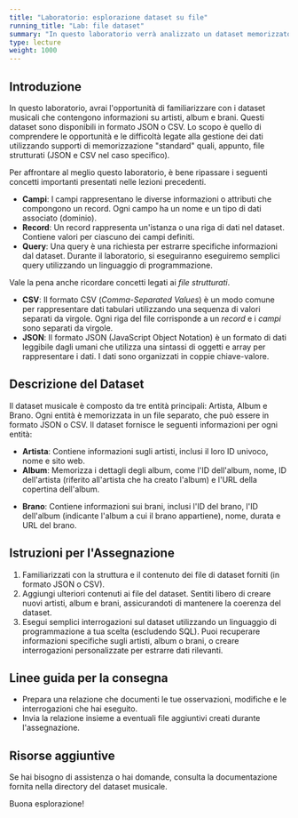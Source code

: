 ```yaml
---
title: "Laboratorio: esplorazione dataset su file"
running_title: "Lab: file dataset"
summary: "In questo laboratorio verrà analizzato un dataset memorizzato su file in formato JSON o CSV."
type: lecture
weight: 1000
---
```


## Introduzione
In questo laboratorio, avrai l'opportunità di familiarizzare con i dataset musicali che contengono informazioni su artisti, album e brani. Questi dataset sono disponibili in formato JSON o CSV. Lo scopo è quello di comprendere le opportunità e le difficoltà legate alla gestione dei dati utilizzando supporti di memorizzazione "standard" quali, appunto, file strutturati (JSON e CSV nel caso specifico).

Per affrontare al meglio questo laboratorio, è bene ripassare i seguenti concetti importanti presentati nelle lezioni precedenti.

* **Campi**: I campi rappresentano le diverse informazioni o attributi che compongono un record. Ogni campo ha un nome e un tipo di dati associato (dominio).
* **Record**: Un record rappresenta un'istanza o una riga di dati nel dataset. Contiene valori per ciascuno dei campi definiti.
* **Query**: Una query è una richiesta per estrarre specifiche informazioni dal dataset. Durante il laboratorio, si eseguiranno eseguiremo semplici query utilizzando un linguaggio di programmazione.

Vale la pena anche ricordare concetti legati ai *file strutturati*.
* **CSV**: Il formato CSV (*Comma-Separated Values*) è un modo comune per rappresentare dati tabulari utilizzando una sequenza di valori separati da virgole. Ogni riga del file corrisponde a un *record* e i *campi* sono separati da virgole.
* **JSON**: Il formato JSON (JavaScript Object Notation) è un formato di dati leggibile dagli umani che utilizza una sintassi di oggetti e array per rappresentare i dati. I dati sono organizzati in coppie chiave-valore.


## Descrizione del Dataset
Il dataset musicale è composto da tre entità principali: Artista, Album e Brano. Ogni entità è memorizzata in un file separato, che può essere in formato JSON o CSV. Il dataset fornisce le seguenti informazioni per ogni entità:

* **Artista**: Contiene informazioni sugli artisti, inclusi il loro ID univoco, nome e sito web.
* **Album**: Memorizza i dettagli degli album, come l'ID dell'album, nome, ID dell'artista (riferito all'artista che ha creato l'album) e l'URL della copertina dell'album.
- **Brano**: Contiene informazioni sui brani, inclusi l'ID del brano, l'ID dell'album (indicante l'album a cui il brano appartiene), nome, durata e URL del brano.

## Istruzioni per l'Assegnazione
1. Familiarizzati con la struttura e il contenuto dei file di dataset forniti (in formato JSON o CSV).
2. Aggiungi ulteriori contenuti ai file del dataset. Sentiti libero di creare nuovi artisti, album e brani, assicurandoti di mantenere la coerenza del dataset.
3. Esegui semplici interrogazioni sul dataset utilizzando un linguaggio di programmazione a tua scelta (escludendo SQL). Puoi recuperare informazioni specifiche sugli artisti, album o brani, o creare interrogazioni personalizzate per estrarre dati rilevanti.

## Linee guida per la consegna
* Prepara una relazione che documenti le tue osservazioni, modifiche e le interrogazioni che hai eseguito.
* Invia la relazione insieme a eventuali file aggiuntivi creati durante l'assegnazione.

## Risorse aggiuntive
Se hai bisogno di assistenza o hai domande, consulta la documentazione fornita nella directory del dataset musicale.

Buona esplorazione!
